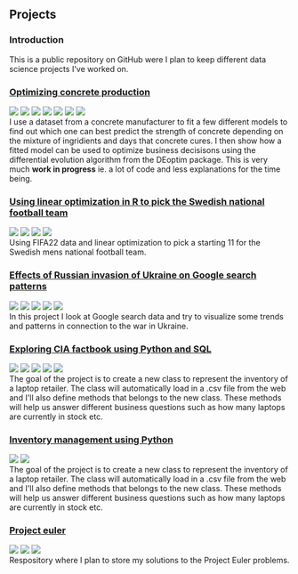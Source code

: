 ## Projects

### Introduction

This is a public repository on GitHub were I plan to keep different data science projects I've worked on.

### [Optimizing concrete production](https://github.com/karl-karlsson/notebooks/blob/main/concrete.ipynb)
[![](https://img.shields.io/badge/-4.2.0-blue?logo=R)](https://github.com/karl-karlsson/notebooks/blob/main/concrete.ipynb)
[![](https://img.shields.io/badge/-caret-blue?logo=R)](https://github.com/karl-karlsson/notebooks/blob/main/concrete.ipynb) [![](https://img.shields.io/badge/-randomForest-blue?logo=R)](https://github.com/karl-karlsson/notebooks/blob/main/concrete.ipynb) [![](https://img.shields.io/badge/-RSNNS-blue?logo=R)](https://github.com/karl-karlsson/notebooks/blob/main/concrete.ipynb) [![](https://img.shields.io/badge/-DEoptim-blue?logo=R)](https://github.com/karl-karlsson/notebooks/blob/main/concrete.ipynb) [![](https://img.shields.io/badge/-MASS-blue?logo=R)](https://github.com/karl-karlsson/notebooks/blob/main/concrete.ipynb) [![](https://img.shields.io/badge/Status-Under_construction-red)](https://github.com/karl-karlsson/notebooks/blob/main/concrete.ipynb) <br>
I use a dataset from a concrete manufacturer to fit a few different models to find out which one can best predict the strength of concrete depending on the mixture of ingridients and days that concrete cures. I then show how a fitted model can be used to optimize business decisisons using the differential evolution algorithm from the DEoptim package. This is very much **work in progress** ie. a lot of code and less explanations for the time being.

### [Using linear optimization in R to pick the Swedish national football team](https://github.com/karl-karlsson/notebooks/blob/main/LO_FIFA22.ipynb)
[![](https://img.shields.io/badge/-4.2.0-blue?logo=R)](https://github.com/karl-karlsson/notebooks/blob/main/LO_FIFA22.ipynb)
[![](https://img.shields.io/badge/-lpSolver-blue?logo=R)](https://github.com/karl-karlsson/notebooks/blob/main/LO_FIFA22.ipynb) [![](https://img.shields.io/badge/-tidyverse-blue?logo=R)](https://github.com/karl-karlsson/notebooks/blob/main/LO_FIFA22.ipynb) [![](https://img.shields.io/badge/Status-Completed-brightgreen)](https://github.com/karl-karlsson/notebooks/blob/main/LO_FIFA22.ipynb) <br>
Using FIFA22 data and linear optimization to pick a starting 11 for the Swedish mens national football team.


### [Effects of Russian invasion of Ukraine on Google search patterns](https://github.com/karl-karlsson/notebooks/blob/main/google_trends.ipynb)
[![](https://img.shields.io/badge/-4.2.0-blue?logo=R)](https://github.com/karl-karlsson/notebooks/blob/main/google_trends.ipynb) [![](https://img.shields.io/badge/-tidyverse-blue?logo=R)](https://github.com/karl-karlsson/notebooks/blob/main/google_trends.ipynb) [![](https://img.shields.io/badge/-gtrendsR-blue?logo=R)](https://github.com/karl-karlsson/notebooks/blob/main/google_trends.ipynb) [![](https://img.shields.io/badge/-maps-blue?logo=R)](https://github.com/karl-karlsson/notebooks/blob/main/google_trends.ipynb) [![](https://img.shields.io/badge/Status-Completed-brightgreen)](https://github.com/karl-karlsson/notebooks/blob/main/google_trends.ipynb)<br>
In this project I look at Google search data and try to visualize some trends and patterns in connection to the war in Ukraine.

### [Exploring CIA factbook using Python and SQL](https://github.com/karl-karlsson/notebooks/blob/main/CIA_factbook.ipynb)
[![](https://img.shields.io/badge/Python-yellow?logo=Python)](https://github.com/karl-karlsson/notebooks/blob/main/laptops.ipynb)
[![](https://img.shields.io/badge/pandas-yellow?logo=Python)](https://github.com/karl-karlsson/notebooks/blob/main/laptops.ipynb) 
[![](https://img.shields.io/badge/plotnine-yellow?logo=Python)](https://github.com/karl-karlsson/notebooks/blob/main/laptops.ipynb) 
[![](https://img.shields.io/badge/SQLite-black?logo=SQLite)](https://github.com/karl-karlsson/notebooks/blob/main/laptops.ipynb) 
[![](https://img.shields.io/badge/Status-Completed-brightgreen)](https://github.com/karl-karlsson/notebooks/blob/main/laptops.ipynb)<br>
The goal of the project is to create a new class to represent the inventory of a laptop retailer.
The class will automatically load in a .csv file from the web and I'll also define methods that belongs to the new class. 
These methods will help us answer different business questions such as how many laptops are currently in stock etc.



### [Inventory management using Python](https://github.com/karl-karlsson/notebooks/blob/main/laptops.ipynb)
[![](https://img.shields.io/badge/Python-yellow?logo=Python)](https://github.com/karl-karlsson/notebooks/blob/main/laptops.ipynb) [![](https://img.shields.io/badge/Status-Completed-brightgreen)](https://github.com/karl-karlsson/notebooks/blob/main/laptops.ipynb)<br>
The goal of the project is to create a new class to represent the inventory of a laptop retailer.
The class will automatically load in a .csv file from the web and I'll also define methods that belongs to the new class. 
These methods will help us answer different business questions such as how many laptops are currently in stock etc.

### [Project euler](https://github.com/karl-karlsson/projecteuler)
[![](https://img.shields.io/badge/Python-yellow?logo=Python)](https://github.com/karl-karlsson/projecteuler) [![](https://img.shields.io/badge/matplotlib-yellow?logo=Python)](https://github.com/karl-karlsson/projecteuler) [![](https://img.shields.io/badge/Status-Paused-blue)](https://github.com/karl-karlsson/projecteuler)<br>
Respository where I plan to store my solutions to the Project Euler problems.  
